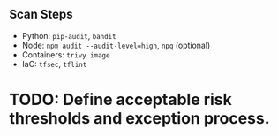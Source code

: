 <!--
Explainer: Security scanning and hardening playbook.
-->

## Scan Steps

- Python: `pip-audit`, `bandit`
- Node: `npm audit --audit-level=high`, `npq` (optional)
- Containers: `trivy image`
- IaC: `tfsec`, `tflint`

# TODO: Define acceptable risk thresholds and exception process.


